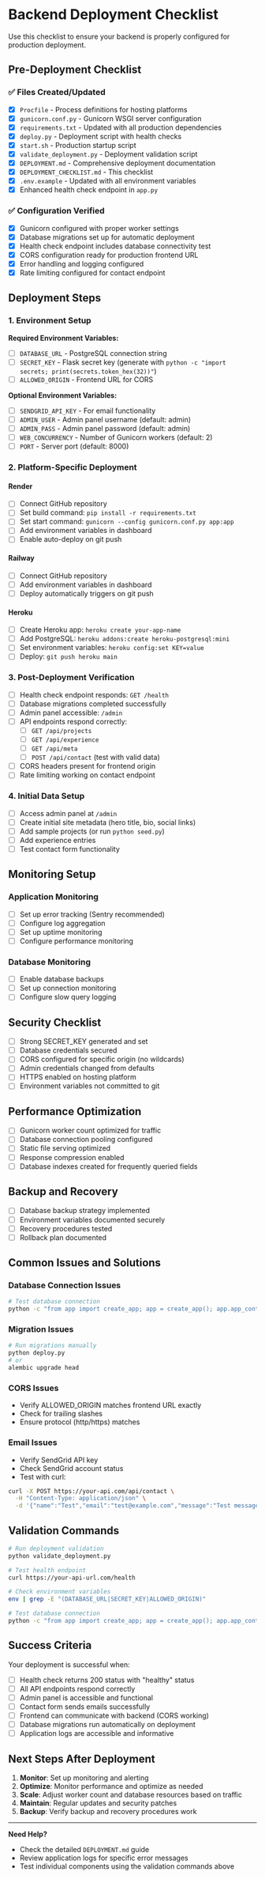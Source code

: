 # Backend Deployment Checklist

Use this checklist to ensure your backend is properly configured for production deployment.

## Pre-Deployment Checklist

### ✅ Files Created/Updated

- [x] `Procfile` - Process definitions for hosting platforms
- [x] `gunicorn.conf.py` - Gunicorn WSGI server configuration  
- [x] `requirements.txt` - Updated with all production dependencies
- [x] `deploy.py` - Deployment script with health checks
- [x] `start.sh` - Production startup script
- [x] `validate_deployment.py` - Deployment validation script
- [x] `DEPLOYMENT.md` - Comprehensive deployment documentation
- [x] `DEPLOYMENT_CHECKLIST.md` - This checklist
- [x] `.env.example` - Updated with all environment variables
- [x] Enhanced health check endpoint in `app.py`

### ✅ Configuration Verified

- [x] Gunicorn configured with proper worker settings
- [x] Database migrations set up for automatic deployment
- [x] Health check endpoint includes database connectivity test
- [x] CORS configuration ready for production frontend URL
- [x] Error handling and logging configured
- [x] Rate limiting configured for contact endpoint

## Deployment Steps

### 1. Environment Setup

**Required Environment Variables:**
- [ ] `DATABASE_URL` - PostgreSQL connection string
- [ ] `SECRET_KEY` - Flask secret key (generate with `python -c "import secrets; print(secrets.token_hex(32))"`)
- [ ] `ALLOWED_ORIGIN` - Frontend URL for CORS

**Optional Environment Variables:**
- [ ] `SENDGRID_API_KEY` - For email functionality
- [ ] `ADMIN_USER` - Admin panel username (default: admin)
- [ ] `ADMIN_PASS` - Admin panel password (default: admin)
- [ ] `WEB_CONCURRENCY` - Number of Gunicorn workers (default: 2)
- [ ] `PORT` - Server port (default: 8000)

### 2. Platform-Specific Deployment

#### Render
- [ ] Connect GitHub repository
- [ ] Set build command: `pip install -r requirements.txt`
- [ ] Set start command: `gunicorn --config gunicorn.conf.py app:app`
- [ ] Add environment variables in dashboard
- [ ] Enable auto-deploy on git push

#### Railway
- [ ] Connect GitHub repository
- [ ] Add environment variables in dashboard
- [ ] Deploy automatically triggers on git push

#### Heroku
- [ ] Create Heroku app: `heroku create your-app-name`
- [ ] Add PostgreSQL: `heroku addons:create heroku-postgresql:mini`
- [ ] Set environment variables: `heroku config:set KEY=value`
- [ ] Deploy: `git push heroku main`

### 3. Post-Deployment Verification

- [ ] Health check endpoint responds: `GET /health`
- [ ] Database migrations completed successfully
- [ ] Admin panel accessible: `/admin`
- [ ] API endpoints respond correctly:
  - [ ] `GET /api/projects`
  - [ ] `GET /api/experience`
  - [ ] `GET /api/meta`
  - [ ] `POST /api/contact` (test with valid data)
- [ ] CORS headers present for frontend origin
- [ ] Rate limiting working on contact endpoint

### 4. Initial Data Setup

- [ ] Access admin panel at `/admin`
- [ ] Create initial site metadata (hero title, bio, social links)
- [ ] Add sample projects (or run `python seed.py`)
- [ ] Add experience entries
- [ ] Test contact form functionality

## Monitoring Setup

### Application Monitoring
- [ ] Set up error tracking (Sentry recommended)
- [ ] Configure log aggregation
- [ ] Set up uptime monitoring
- [ ] Configure performance monitoring

### Database Monitoring
- [ ] Enable database backups
- [ ] Set up connection monitoring
- [ ] Configure slow query logging

## Security Checklist

- [ ] Strong SECRET_KEY generated and set
- [ ] Database credentials secured
- [ ] CORS configured for specific origin (no wildcards)
- [ ] Admin credentials changed from defaults
- [ ] HTTPS enabled on hosting platform
- [ ] Environment variables not committed to git

## Performance Optimization

- [ ] Gunicorn worker count optimized for traffic
- [ ] Database connection pooling configured
- [ ] Static file serving optimized
- [ ] Response compression enabled
- [ ] Database indexes created for frequently queried fields

## Backup and Recovery

- [ ] Database backup strategy implemented
- [ ] Environment variables documented securely
- [ ] Recovery procedures tested
- [ ] Rollback plan documented

## Common Issues and Solutions

### Database Connection Issues
```bash
# Test database connection
python -c "from app import create_app; app = create_app(); app.app_context().push(); from models import db; db.session.execute('SELECT 1')"
```

### Migration Issues
```bash
# Run migrations manually
python deploy.py
# or
alembic upgrade head
```

### CORS Issues
- Verify ALLOWED_ORIGIN matches frontend URL exactly
- Check for trailing slashes
- Ensure protocol (http/https) matches

### Email Issues
- Verify SendGrid API key
- Check SendGrid account status
- Test with curl:
```bash
curl -X POST https://your-api.com/api/contact \
  -H "Content-Type: application/json" \
  -d '{"name":"Test","email":"test@example.com","message":"Test message"}'
```

## Validation Commands

```bash
# Run deployment validation
python validate_deployment.py

# Test health endpoint
curl https://your-api-url.com/health

# Check environment variables
env | grep -E "(DATABASE_URL|SECRET_KEY|ALLOWED_ORIGIN)"

# Test database connection
python -c "from app import create_app; app = create_app(); app.app_context().push(); from models import db; print('DB OK' if db.session.execute('SELECT 1') else 'DB Error')"
```

## Success Criteria

Your deployment is successful when:

- [ ] Health check returns 200 status with "healthy" status
- [ ] All API endpoints respond correctly
- [ ] Admin panel is accessible and functional
- [ ] Contact form sends emails successfully
- [ ] Frontend can communicate with backend (CORS working)
- [ ] Database migrations run automatically on deployment
- [ ] Application logs are accessible and informative

## Next Steps After Deployment

1. **Monitor**: Set up monitoring and alerting
2. **Optimize**: Monitor performance and optimize as needed
3. **Scale**: Adjust worker count and database resources based on traffic
4. **Maintain**: Regular updates and security patches
5. **Backup**: Verify backup and recovery procedures work

---

**Need Help?** 
- Check the detailed `DEPLOYMENT.md` guide
- Review application logs for specific error messages
- Test individual components using the validation commands above